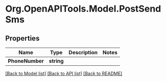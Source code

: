 # Org.OpenAPITools.Model.PostSendSms
## Properties

Name | Type | Description | Notes
------------ | ------------- | ------------- | -------------
**PhoneNumber** | **string** |  | 

[[Back to Model list]](../README.md#documentation-for-models) [[Back to API list]](../README.md#documentation-for-api-endpoints) [[Back to README]](../README.md)


